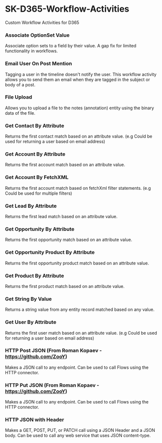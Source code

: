 # SK-D365-Workflow-Activities
Custom Workflow Activities for D365

### Associate OptionSet Value
Associate option sets to a field by their value. A gap fix for limited functionality in workflows.

### Email User On Post Mention
Tagging a user in the timeline doesn't notify the user. This workflow activity allows you to send them an email when they are tagged in the subject or body of a post.

### File Upload
Allows you to upload a file to the notes (annotation) entity using the binary data of the file.

### Get Contact By Attribute
Returns the first contact match based on an attribute value. (e.g Could be used for returning a user based on email address)

### Get Account By Attribute
Returns the first account match based on an attribute value.

### Get Account By FetchXML
Returns the first account match based on fetchXml filter statements. (e.g Could be used for multiple filters)

### Get Lead By Attribute
Returns the first lead match based on an attribute value.

### Get Opportunity By Attribute
Returns the first opportunity match based on an attribute value.

### Get Opportunity Product By Attribute
Returns the first opportunity product match based on an attribute value.

### Get Product By Attribute
Returns the first product match based on an attribute value.

### Get String By Value
Returns a string value from any entity record matched based on any value.

### Get User By Attribute
Returns the first user match based on an attribute value. (e.g Could be used for returning a user based on email address)

### HTTP Post JSON (From Roman Kopaev - https://github.com/ZooY)
Makes a JSON call to any endpoint. Can be used to call Flows using the HTTP connector.

### HTTP Put JSON (From Roman Kopaev - https://github.com/ZooY)
Makes a JSON call to any endpoint. Can be used to call Flows using the HTTP connector.

### HTTP JSON with Header
Makes a GET, POST, PUT, or PATCH call using a JSON Header and a JSON body. Can be used to call any web service that uses JSON content-type.
